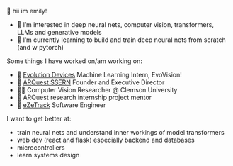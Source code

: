 👋 hii im emily!

- 👀 I’m interested in deep neural nets, computer vision, transformers, LLMs and generative models
- 🌱 I’m currently learning to build and train deep neural nets from scratch (and w pytorch)

Some things I have worked on/am working on:
- 🚶 [Evolution Devices](https://www.evolutiondevices.com/) Machine Learning Intern, EvoVision!
- 🧡 [ARQuest SSERN](https://www.arquestssern.org/) Founder and Executive Director
- 👩‍💻 Computer Vision Researcher @ Clemson University
- 🔬 ARQuest research internship project mentor
- 📱 [eZeTrack](https://www.linkedin.com/company/ezetrack/?viewAsMember=true) Software Engineer

I want to get better at:
- train neural nets and understand inner workings of model transformers
- web dev (react and flask) especially backend and databases
- microcontrollers
- learn systems design
